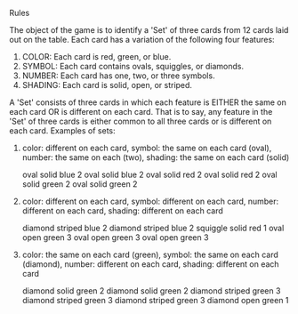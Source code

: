Rules

The object of the game is to identify a 'Set' of three cards from 12 cards laid out on the table. Each card has a variation of the following four features:

1) COLOR: Each card is red, green, or blue.
2) SYMBOL: Each card contains ovals, squiggles, or diamonds.
3) NUMBER: Each card has one, two, or three symbols.
4) SHADING: Each card is solid, open, or striped.

A 'Set' consists of three cards in which each feature is EITHER the same on each card OR is different on each card. That is to say, any feature in the 'Set' of three cards is either common to all three cards or is different on each card.
Examples of sets:
1) color: different on each card, symbol: the same on each card (oval), number: the same on each (two), shading: the same on each card (solid)
    
    oval solid blue 2
    oval solid blue 2
	oval solid red 2
    oval solid red 2
	oval solid green 2
    oval solid green 2
    
2) color: different on each card, symbol: different on each card, number: different on each card, shading: different on each card
    
    diamond striped blue 2
    diamond striped blue 2
	squiggle solid red 1
	oval open green 3
    oval open green 3
    oval open green 3
    
3) color: the same on each card (green), symbol: the same on each card (diamond), number: different on each card, shading: different on each card 

    diamond solid green 2
    diamond solid green 2
	diamond striped green 3
    diamond striped green 3
    diamond striped green 3
	diamond open green 1 
